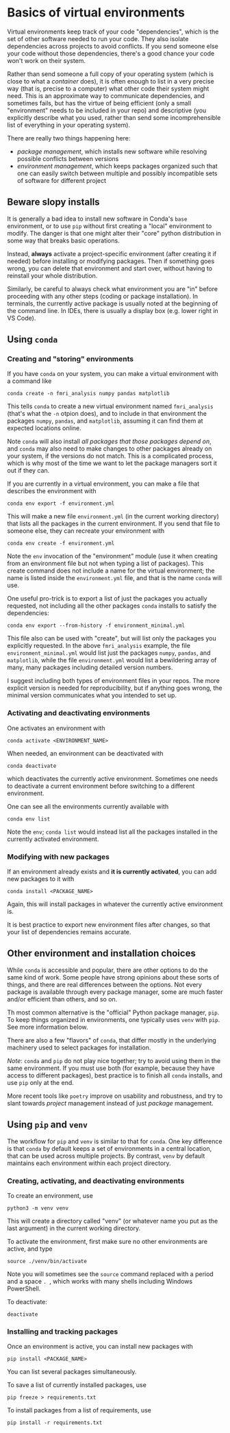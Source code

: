 # Basics of virtual environments

Virtual environments keep track of your code "dependencies", which is the set of other software needed to run your code. They also isolate dependencies across projects to avoid conflicts. If you send someone else your code without those dependencies, there's a good chance your code won't work on their system.

Rather than send someone a full copy of your operating system (which is close to what a *container* does), it is often enough to list in a very precise way (that is, precise to a computer) what other code their system might need. This is an approximate way to communicate dependencies, and sometimes fails, but has the virtue of being efficient (only a small "environment" needs to be included in your repo) and descriptive (you explicitly describe what you used, rather than send some incomprehensible list of everything in your operating system).

There are really two things happening here:
- *package management*, which installs new software while resolving possible conflicts between versions
- *environment management*, which keeps packages organized such that one can easily switch between multiple and possibly incompatible sets of software for different project

## Beware slopy installs

It is generally a bad idea to install new software in Conda's `base` environment, or to use `pip` without first creating a "local" environment to modify. The danger is that one might alter their "core" python distribution in some way that breaks basic operations.

Instead, **always** activate a project-specific environment (after creating it if needed) before installing or modifying packages. Then if something goes wrong, you can delete that environment and start over, without having to reinstall your whole distribution.

Similarly, be careful to always check what environment you are "in" before proceeding with any other steps (coding or package installation). In terminals, the currently active package is usually noted at the beginning of the command line. In IDEs, there is usually a display box (e.g. lower right in VS Code).

## Using `conda`

### Creating and "storing" environments

If you have `conda` on your system, you can make a virtual environment with a command like
```
conda create -n fmri_analysis numpy pandas matplotlib
```
This tells `conda` to create a new virtual environment named `fmri_analysis` (that's what the `-n` otpion does), and to include in that environment the packages `numpy`, `pandas`, and `matplotlib`, assuming it can find them at expected locations online.

Note `conda` will also install *all packages that those packages depend on*, and `conda` may also need to make changes to other packages already on your system, if the versions do not match. This is a complicated process, which is why most of the time we want to let the package managers sort it out if they can.

If you are currently in a virtual environment, you can make a file that describes the environment with
```
conda env export -f environment.yml
```
This will make a new file `environment.yml` (in the current working directory) that lists all the packages in the current environment. If you send that file to someone else, they can recreate your environment with
```
conda env create -f environment.yml
```
Note the `env` invocation of the "environment" module (use it when creating from an environment file but not when typing a list of packages). This create command does not include a name for the virtual environment; the name is listed inside the `environment.yml` file, and that is the name `conda` will use.

One useful pro-trick is to export a list of just the packages you actually requested, not including all the other packages `conda` installs to satisfy the dependencies:
```
conda env export --from-history -f environment_minimal.yml
```
This file also can be used with "create", but will list only the packages you explicitly requested. In the above `fmri_analysis` example, the file `environment_minimal.yml` would list just the packages  `numpy`, `pandas`, and `matplotlib`, while the file `environment.yml` would list a bewildering array of many, many packages including detailed version numbers.

I suggest including both types of environment files in your repos. The more explicit version is needed for reproducibility, but if anything goes wrong, the minimal version communicates what you intended to set up.

### Activating and deactivating environments

One activates an environment with
```
conda activate <ENVIRONMENT_NAME>
```

When needed, an environment can be deactivated with
```
conda deactivate
```
which deactivates the currently active environment. Sometimes one needs to deactivate a current environment before switching to a different environment.

One can see all the environments currently available with
```
conda env list
```
Note the `env`; `conda list` would instead list all the packages installed in the currently activated environment.

### Modifying with new packages

If an environment already exists and **it is currently activated**, you can add new packages to it with

```
conda install <PACKAGE_NAME>
```

Again, this will install packages in whatever the currently active environment is.

It is best practice to export new environment files after changes, so that your list of dependencies remains accurate.


## Other environment and installation choices

While `conda` is accessible and popular, there are other options to do the same kind of work. Some people have strong opinions about these sorts of things, and there are real differences between the options. Not every package is available through every package manager, some are much faster and/or efficient than others, and so on.

Th most common alternative is the "official" Python package manager, `pip`. To keep things organized in environments, one typically uses `venv` with `pip`. See more information below.

There are also a few "flavors" of `conda`, that differ mostly in the underlying machinery used to select packages for installation.

*Note*: `conda` and `pip` do not play nice together; try to avoid using them in the same environment. If you must use both (for example, because they have access to different packages), best practice is to finish all `conda` installs, and use `pip` only at the end.

More recent tools like `poetry` improve on usability and robustness, and try to slant towards *project* management instead of just *package* management.

## Using `pip` and `venv`

The workflow for `pip` and `venv` is similar to that for `conda`. One key difference is that `conda` by default keeps a set of environments in a central location, that can be used across multiple projects. By contrast, `venv` by default maintains each environment within each project directory.

### Creating, activating, and deactivating environments

To create an environment, use
```
python3 -m venv venv
```
This will create a directory called "venv" (or whatever name you put as the last argument) in the current working directory. 

To activate the environment, first make sure no other environments are active, and type
```
source ./venv/bin/activate
```
Note you will sometimes see the `source` command replaced with a period and a space `. `, which works with many shells including Windows PowerShell.

To deactivate:
```
deactivate
```

### Installing and tracking packages

Once an environment is active, you can install new packages with
```
pip install <PACKAGE_NAME>
```
You can list several packages simultaneously.

To save a list of currently installed packages, use
```
pip freeze > requirements.txt
```

To install packages from a list of requirements, use
```
pip install -r requirements.txt
```
